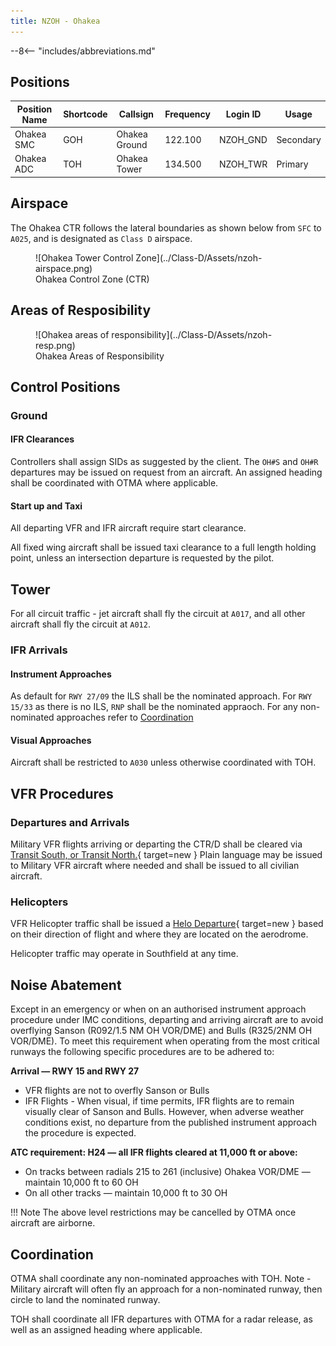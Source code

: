 ```yaml
---
title: NZOH - Ohakea
---
```

--8<-- "includes/abbreviations.md"

## Positions

| Position Name | Shortcode | Callsign      | Frequency | Login ID | Usage     |
| ------------- | --------- | ------------- | --------- | -------- | --------- |
| Ohakea SMC    | GOH       | Ohakea Ground | 122.100   | NZOH_GND | Secondary |
| Ohakea ADC    | TOH       | Ohakea Tower  | 134.500   | NZOH_TWR | Primary   |

## Airspace

The Ohakea CTR follows the lateral boundaries as shown below from `SFC` to `A025`, and is designated as `Class D` airspace.

<figure markdown> 
  ![Ohakea Tower Control Zone](../Class-D/Assets/nzoh-airspace.png)
  <figcaption>Ohakea Control Zone (CTR)</figcaption>
</figure>

## Areas of Resposibility

<figure markdown> 
  ![Ohakea areas of responsibility](../Class-D/Assets/nzoh-resp.png)
  <figcaption>Ohakea Areas of Responsibility</figcaption>
</figure>

## Control Positions

### Ground

#### IFR Clearances

Controllers shall assign SIDs as suggested by the client. The `OH#S` and `OH#R` departures may be issued on request from an aircraft. An assigned heading shall be coordinated with OTMA where applicable.


#### Start up and Taxi

All departing VFR and IFR aircraft require start clearance.

All fixed wing aircraft shall be issued taxi clearance to a full length holding point, unless an intersection departure is requested by the pilot.

## Tower

For all circuit traffic - jet aircraft shall fly the circuit at `A017`, and all other aircraft shall fly the circuit at `A012`.

### IFR Arrivals

#### Instrument Approaches

As default for `RWY 27/09` the ILS shall be the nominated approach. For `RWY 15/33` as there is no ILS, `RNP` shall be the nominated appraoch. For any non-nominated approaches refer to [Coordination](#coordination)

#### Visual Approaches

Aircraft shall be restricted to `A030` unless otherwise coordinated with TOH.

## VFR Procedures

### Departures and Arrivals

Military VFR flights arriving or departing the CTR/D shall be cleared via [Transit South, or Transit North.](https://www.aip.net.nz/assets/AIP/Aerodrome-Charts/Ohakea-NZOH/NZOH_35.1_35.2.pdf){ target=new } Plain language may be issued to Military VFR aircraft where needed and shall be issued to all civilian aircraft.

### Helicopters

VFR Helicopter traffic shall be issued a [Helo Departure](https://www.aip.net.nz/assets/AIP/Aerodrome-Charts/Ohakea-NZOH/NZOH_52.3_52.4.pdf){ target=new } based on their direction of flight and where they are located on the aerodrome.

Helicopter traffic may operate in Southfield at any time.

## Noise Abatement

Except in an emergency or when on an authorised instrument approach procedure under IMC conditions, departing and arriving aircraft are to avoid
overflying Sanson (R092/1.5 NM OH VOR/DME) and Bulls (R325/2NM OH VOR/DME). To meet this requirement when operating from the most critical runways the following specific procedures are to be adhered to:

**Arrival — RWY 15 and RWY 27**

- VFR flights are not to overfly Sanson or Bulls
- IFR Flights - When visual, if time permits, IFR flights are to remain visually clear of
  Sanson and Bulls. However, when adverse weather
  conditions exist, no departure from the published instrument approach
  the procedure is expected.

**ATC requirement: H24 — all IFR flights cleared at 11,000 ft or above:**

- On tracks between radials 215 to 261 (inclusive) Ohakea VOR/DME — maintain 10,000 ft to 60 OH
- On all other tracks — maintain 10,000 ft to 30 OH

!!! Note
    The above level restrictions may be cancelled by OTMA once aircraft are airborne.

## Coordination

OTMA shall coordinate any non-nominated approaches with TOH. Note - Military aircraft will often fly an approach for a non-nominated runway, then circle to land the nominated runway.

TOH shall coordinate all IFR departures with OTMA for a radar release, as well as an assigned heading where applicable.
